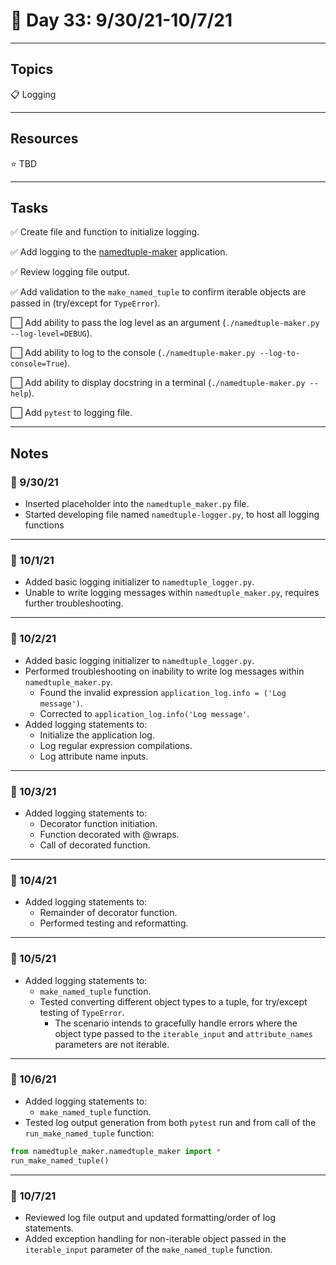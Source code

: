 # :calendar: Day 33: 9/30/21-10/7/21

---

## Topics

:clipboard: Logging

---

## Resources

:star: TBD

---

## Tasks

:white_check_mark: Create file and function to initialize logging.

:white_check_mark: Add logging to the [namedtuple-maker](https://github.com/timothyhull/namedtuple-maker) application.

:white_check_mark: Review logging file output.

:white_check_mark: Add validation to the `make_named_tuple` to confirm iterable objects are passed in (try/except for `TypeError`).

:white_large_square: Add ability to pass the log level as an argument (`./namedtuple-maker.py --log-level=DEBUG`).

:white_large_square: Add ability to log to the console (`./namedtuple-maker.py --log-to-console=True`).

:white_large_square: Add ability to display docstring in a terminal (`./namedtuple-maker.py --help`).

:white_large_square: Add `pytest` to logging file.

---

## Notes

### :notebook: 9/30/21

- Inserted placeholder into the `namedtuple_maker.py` file.
- Started developing file named `namedtuple-logger.py`, to host all logging functions

---

### :notebook: 10/1/21

- Added basic logging initializer to `namedtuple_logger.py`.
- Unable to write logging messages within `namedtuple_maker.py`, requires further troubleshooting.

---

### :notebook: 10/2/21

- Added basic logging initializer to `namedtuple_logger.py`.
- Performed troubleshooting on inability to write log messages within `namedtuple_maker.py`.
    - Found the invalid expression `application_log.info = ('Log message')`.
    - Corrected to `application_log.info('Log message'`.
- Added logging statements to:
    - Initialize the application log.
    - Log regular expression compilations.
    - Log attribute name inputs.

---

### :notebook: 10/3/21

- Added logging statements to:
    - Decorator function initiation.
    - Function decorated with @wraps.
    - Call of decorated function.

---

### :notebook: 10/4/21

- Added logging statements to:
    - Remainder of decorator function.
    - Performed testing and reformatting.

---

### :notebook: 10/5/21

- Added logging statements to:
    - `make_named_tuple` function.
    - Tested converting different object types to a tuple, for try/except testing of `TypeError`.
        - The scenario intends to gracefully handle errors where the object type passed to the `iterable_input` and `attribute_names` parameters are not iterable.

---

### :notebook: 10/6/21

- Added logging statements to:
    - `make_named_tuple` function.
- Tested log output generation from both `pytest` run and from call of the `run_make_named_tuple` function:

```python
from namedtuple_maker.namedtuple_maker import *
run_make_named_tuple()
```

---

### :notebook: 10/7/21

- Reviewed log file output and updated formatting/order of log statements.
- Added exception handling for non-iterable object passed in the `iterable_input` parameter of the `make_named_tuple` function.
